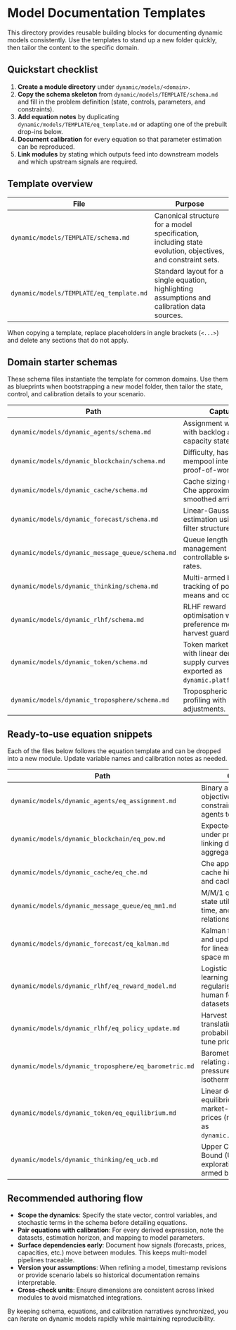 # Model Documentation Templates

This directory provides reusable building blocks for documenting dynamic models
consistently. Use the templates to stand up a new folder quickly, then tailor
the content to the specific domain.

## Quickstart checklist

1. **Create a module directory** under `dynamic/models/<domain>`.
2. **Copy the schema skeleton** from `dynamic/models/TEMPLATE/schema.md` and fill in the
   problem definition (state, controls, parameters, and constraints).
3. **Add equation notes** by duplicating `dynamic/models/TEMPLATE/eq_template.md` or
   adapting one of the prebuilt drop-ins below.
4. **Document calibration** for every equation so that parameter estimation can
   be reproduced.
5. **Link modules** by stating which outputs feed into downstream models and
   which upstream signals are required.

## Template overview

| File                             | Purpose                                                                                                    |
| -------------------------------- | ---------------------------------------------------------------------------------------------------------- |
| `dynamic/models/TEMPLATE/schema.md`      | Canonical structure for a model specification, including state evolution, objectives, and constraint sets. |
| `dynamic/models/TEMPLATE/eq_template.md` | Standard layout for a single equation, highlighting assumptions and calibration data sources.              |

When copying a template, replace placeholders in angle brackets (`<...>`) and
delete any sections that do not apply.

## Domain starter schemas

These schema files instantiate the template for common domains. Use them as
blueprints when bootstrapping a new model folder, then tailor the state,
control, and calibration details to your scenario.

| Path | Captures |
| --- | --- |
| `dynamic/models/dynamic_agents/schema.md` | Assignment workflows with backlog and agent capacity states. |
| `dynamic/models/dynamic_blockchain/schema.md` | Difficulty, hash rate, and mempool interactions for proof-of-work systems. |
| `dynamic/models/dynamic_cache/schema.md` | Cache sizing under the Che approximation with smoothed arrival rates. |
| `dynamic/models/dynamic_forecast/schema.md` | Linear-Gaussian state estimation using Kalman filter structure. |
| `dynamic/models/dynamic_message_queue/schema.md` | Queue length management via controllable service rates. |
| `dynamic/models/dynamic_thinking/schema.md` | Multi-armed bandit tracking of posterior means and counts. |
| `dynamic/models/dynamic_rlhf/schema.md` | RLHF reward optimisation with rolling preference memory and harvest guardrails. |
| `dynamic/models/dynamic_token/schema.md` | Token market clearing with linear demand and supply curves (module exported as `dynamic.platform.token`). |
| `dynamic/models/dynamic_troposphere/schema.md` | Tropospheric pressure profiling with lapse-rate adjustments. |

## Ready-to-use equation snippets

Each of the files below follows the equation template and can be dropped into a
new module. Update variable names and calibration notes as needed.

| Path | Captures |
| --- | --- |
| `dynamic/models/dynamic_agents/eq_assignment.md` | Binary assignment objective with feasibility constraints for matching agents to tasks. |
| `dynamic/models/dynamic_blockchain/eq_pow.md` | Expected block time under proof-of-work, linking difficulty and aggregate hash rate. |
| `dynamic/models/dynamic_cache/eq_che.md` | Che approximation for cache hit probabilities and cache sizing. |
| `dynamic/models/dynamic_message_queue/eq_mm1.md` | M/M/1 queue steady-state utilization, wait time, and queue length relationships. |
| `dynamic/models/dynamic_forecast/eq_kalman.md` | Kalman filter prediction and update recursions for linear-Gaussian state space models. |
| `dynamic/models/dynamic_rlhf/eq_reward_model.md` | Logistic preference learning update with L2 regularisation tuned for human feedback datasets. |
| `dynamic/models/dynamic_rlhf/eq_policy_update.md` | Harvest policy translating reward probabilities into fine-tune priorities. |
| `dynamic/models/dynamic_troposphere/eq_barometric.md` | Barometric formula relating altitude to pressure under an isothermal assumption. |
| `dynamic/models/dynamic_token/eq_equilibrium.md` | Linear demand/supply equilibrium condition for market-clearing token prices (module exported as `dynamic.platform.token`). |
| `dynamic/models/dynamic_thinking/eq_ucb.md` | Upper Confidence Bound (UCB) policy for exploration in multi-armed bandits. |

## Recommended authoring flow

- **Scope the dynamics**: Specify the state vector, control variables, and
  stochastic terms in the schema before detailing equations.
- **Pair equations with calibration**: For every derived expression, note the
  datasets, estimation horizon, and mapping to model parameters.
- **Surface dependencies early**: Document how signals (forecasts, prices,
  capacities, etc.) move between modules. This keeps multi-model pipelines
  traceable.
- **Version your assumptions**: When refining a model, timestamp revisions or
  provide scenario labels so historical documentation remains interpretable.
- **Cross-check units**: Ensure dimensions are consistent across linked modules
  to avoid mismatched integrations.

By keeping schema, equations, and calibration narratives synchronized, you can
iterate on dynamic models rapidly while maintaining reproducibility.
